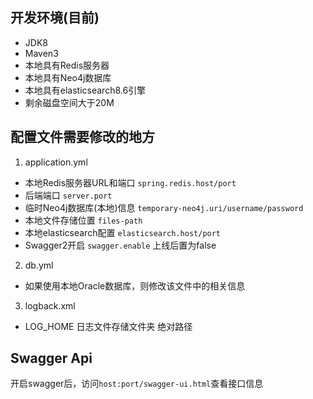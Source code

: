 ## 开发环境(目前)
- JDK8
- Maven3
- 本地具有Redis服务器
- 本地具有Neo4j数据库
- 本地具有elasticsearch8.6引擎
- 剩余磁盘空间大于20M

## 配置文件需要修改的地方
1. application.yml
- 本地Redis服务器URL和端口 `spring.redis.host/port`
- 后端端口 `server.port`
- 临时Neo4j数据库(本地)信息 `temporary-neo4j.uri/username/password`
- 本地文件存储位置 `files-path`
- 本地elasticsearch配置 `elasticsearch.host/port`
- Swagger2开启 `swagger.enable` 上线后置为false

2. db.yml
- 如果使用本地Oracle数据库，则修改该文件中的相关信息

3. logback.xml
- LOG_HOME 日志文件存储文件夹 绝对路径

## Swagger Api
开启swagger后，访问`host:port/swagger-ui.html`查看接口信息
